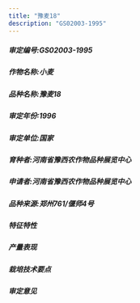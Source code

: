 ```yaml
---
title: "豫麦18"
description: "GS02003-1995"
---
```

##### 审定编号:GS02003-1995

##### 作物名称:小麦

##### 品种名称:豫麦18

##### 审定年份:1996

##### 审定单位:国家

##### 育种者:河南省豫西农作物品种展览中心

##### 申请者:河南省豫西农作物品种展览中心

##### 品种来源:郑州761/偃师4号

##### 特征特性


##### 产量表现


##### 栽培技术要点


##### 审定意见

